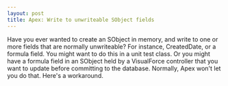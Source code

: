 ```yaml
---
layout: post
title: Apex: Write to unwriteable SObject fields
---
```


Have you ever wanted to create an SObject in memory, and write to one or more fields that are normally unwriteable? For instance,
CreatedDate, or a formula field. You might want to do this in a unit test class. Or you might have a formula field in an SObject
held by a VisualForce controller that you want
to update before committing to the database. Normally, Apex won't let you do that. Here's a workaround.

